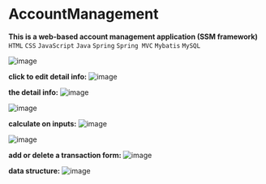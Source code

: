# AccountManagement  
**This is a web-based account management application (SSM framework)**  
`HTML` `CSS` `JavaScript` `Java` `Spring` `Spring MVC` `Mybatis` `MySQL`

![image](https://user-images.githubusercontent.com/53555169/122814889-c9605280-d2a2-11eb-9df0-9b353977a2ec.png)

**click to edit detail info:**
![image](https://user-images.githubusercontent.com/53555169/122817068-7b008300-d2a5-11eb-960d-0ff7fbfeb852.png)

**the detail info:**
![image](https://user-images.githubusercontent.com/53555169/122977416-61be0c00-d363-11eb-9c20-ad1d966faab5.png)

![image](https://user-images.githubusercontent.com/53555169/122977666-aba6f200-d363-11eb-85b7-fcf5378b20a5.png)

**calculate on inputs:**
![image](https://user-images.githubusercontent.com/53555169/122978341-6931e500-d364-11eb-915b-415280b180e3.png)

![image](https://user-images.githubusercontent.com/53555169/122978739-d776a780-d364-11eb-81df-8c25dc71506a.png)

**add or delete a transaction form:**
![image](https://user-images.githubusercontent.com/53555169/122979308-65529280-d365-11eb-89e2-6474d01e4189.png)

**data structure:**
![image](https://user-images.githubusercontent.com/53555169/122822804-902ce000-d2ac-11eb-8356-6075affb1375.png)
